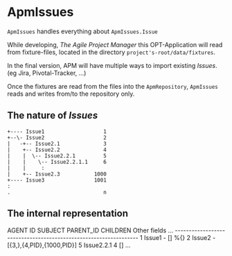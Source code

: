 # ApmIssues

`ApmIssues` handles everything about `ApmIssues.Issue`

While developing, _The Agile Project Manager_ this OPT-Application
will read from fixture-files, located in the directory `project's-root/data/fixtures`.

In the final version, APM will have multiple ways to import existing
_Issues_. (eg Jira, Pivotal-Tracker, ...)

Once the fixtures are read from the files into the `ApmRepository`, `ApmIssues`
reads and writes from/to the repository only.


## The nature of _Issues_

    +---- Issue1                   1
    +--\- Issue2                   2
    |   -+-- Issue2.1              3
    |    +-- Issue2.2              4
    |    |  \-- Issue2.2.1         5
    |    |    \-- Issue2.2.1.1     6
    |    |     :
    |    +-- Issue2.3           1000
    +---- Issue3                1001
    :
    .                              n


## The internal representation

   AGENT  ID   SUBJECT    PARENT_ID    CHILDREN      Other fields ...
    -----------------------------------------------------------------
   <PID> 1    Issue1     -            []             %{} 
   <PID> 2    Issue2     -            [{3,<PID>},{4,PID},{1000,PID}]
   <PID> 5    Issue2.2.1 4            []
   <PID> ...




